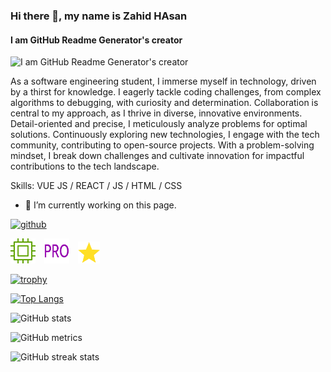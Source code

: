 ### Hi there 👋, my name is Zahid HAsan
#### I am GitHub Readme Generator's creator
![I am GitHub Readme Generator's creator](https://scontent.fdac178-1.fna.fbcdn.net/v/t39.30808-6/415001795_122116485932131823_5553630604927882074_n.jpg?_nc_cat=108&ccb=1-7&_nc_sid=9c7eae&_nc_ohc=YGwn0R45WP0AX_EqANc&_nc_ht=scontent.fdac178-1.fna&oh=00_AfAx7RUx2NsXabHs5tcRE1nJmpfH4WC367llRKRlYLooEg&oe=65EBCE1F)

As a software engineering student, I immerse myself in technology, driven by a thirst for knowledge. I eagerly tackle coding challenges, from complex algorithms to debugging, with curiosity and determination. Collaboration is central to my approach, as I thrive in diverse, innovative environments. Detail-oriented and precise, I meticulously analyze problems for optimal solutions. Continuously exploring new technologies, I engage with the tech community, contributing to open-source projects. With a problem-solving mindset, I break down challenges and cultivate innovation for impactful contributions to the tech landscape.

Skills: VUE JS / REACT / JS / HTML / CSS

- 🔭 I’m currently working on this page. 


[<img src='https://cdn.jsdelivr.net/npm/simple-icons@3.0.1/icons/github.svg' alt='github' height='40'>](https://github.com/Zahid404Mars)  

<a href='https://docs.github.com/en/developers'><img src='https://raw.githubusercontent.com/acervenky/animated-github-badges/master/assets/devbadge.gif' width='40' height='40'></a> <a href='https://github.com/pricing'><img src='https://raw.githubusercontent.com/acervenky/animated-github-badges/master/assets/pro.gif' width='40' height='40'></a> <a href='https://stars.github.com/'><img src='https://raw.githubusercontent.com/acervenky/animated-github-badges/master/assets/starbadge.gif' width='35' height='35'></a> 

[![trophy](https://github-profile-trophy.vercel.app/?username=Zahid404Mars)](https://github.com/ryo-ma/github-profile-trophy)

[![Top Langs](https://github-readme-stats.vercel.app/api/top-langs/?username=Zahid404Mars)](https://github.com/anuraghazra/github-readme-stats)

![GitHub stats](https://github-readme-stats.vercel.app/api?username=Zahid404Mars&show_icons=true)  

![GitHub metrics](https://metrics.lecoq.io/Zahid404Mars)  

![GitHub streak stats](https://streak-stats.demolab.com/?user=Zahid404Mars)  



